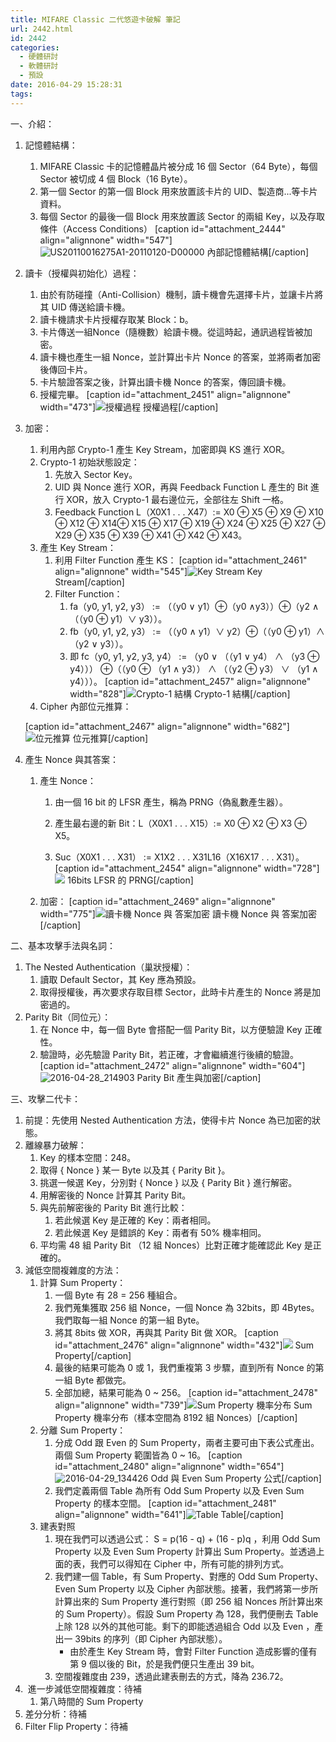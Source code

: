 ```yaml
---
title: MIFARE Classic 二代悠遊卡破解 筆記
url: 2442.html
id: 2442
categories:
  - 硬體研討
  - 軟體研討
  - 預設
date: 2016-04-29 15:28:31
tags:
---
```


一、介紹：

1.  記憶體結構：
    1.  MIFARE Classic 卡的記憶體晶片被分成 16 個 Sector（64 Byte），每個 Sector 被切成 4 個 Block（16 Byte）。
    2.  第一個 Sector 的第一個 Block 用來放置該卡片的 UID、製造商...等卡片資料。
    3.  每個 Sector 的最後一個 Block 用來放置該 Sector 的兩組 Key，以及存取條件（Access Conditions） \[caption id="attachment_2444" align="alignnone" width="547"\]![US20110016275A1-20110120-D00000](http://iga.candy-sky.net/wp-content/uploads/2016/04/US20110016275A1-20110120-D00000-1053x1080.png) 內部記憶體結構\[/caption\] 
2.  讀卡（授權與初始化）過程：
    1.  由於有防碰撞（Anti-Collision）機制，讀卡機會先選擇卡片，並讓卡片將其 UID 傳送給讀卡機。
    2.  讀卡機請求卡片授權存取某 Block：b。
    3.  卡片傳送一組Nonce（隨機數）給讀卡機。從這時起，通訊過程皆被加密。
    4.  讀卡機也產生一組 Nonce，並計算出卡片 Nonce 的答案，並將兩者加密後傳回卡片。
    5.  卡片驗證答案之後，計算出讀卡機 Nonce 的答案，傳回讀卡機。
    6.  授權完畢。 \[caption id="attachment_2451" align="alignnone" width="473"\]![授權過程](http://iga.candy-sky.net/wp-content/uploads/2016/04/2016-04-28_190427.jpg) 授權過程\[/caption\] 
3.  加密：
    
    1.  利用內部 Crypto-1 產生 Key Stream，加密即與 KS 進行 XOR。
    2.  Crypto-1 初始狀態設定：
        1.  先放入 Sector Key。
        2.  UID 與 Nonce 進行 XOR，再與 Feedback Function L 產生的 Bit 進行 XOR，放入 Crypto-1 最右邊位元，全部往左 Shift 一格。
        3.  Feedback Function L（X0X1 . . . X47）:= X0 ⊕ X5 ⊕ X9 ⊕ X10 ⊕ X12 ⊕ X14⊕ X15 ⊕ X17 ⊕ X19 ⊕ X24 ⊕ X25 ⊕ X27 ⊕ X29 ⊕ X35 ⊕ X39 ⊕ X41 ⊕ X42 ⊕ X43。
    3.  產生 Key Stream：
        1.  利用 Filter Function 產生 KS： \[caption id="attachment_2461" align="alignnone" width="545"\]![Key Stream](http://iga.candy-sky.net/wp-content/uploads/2016/04/2016-04-28_201854.jpg) Key Stream\[/caption\]
        2.  Filter Function：
            1.  fa（y0, y1, y2, y3） := （（y0 ∨ y1）⊕（y0 ∧y3））⊕（y2 ∧（（y0 ⊕ y1）∨ y3））。
            2.  fb（y0, y1, y2, y3） := （（y0 ∧ y1）∨ y2）⊕（（y0 ⊕ y1）∧（y2 ∨ y3））。
            3.  即 fc（y0, y1, y2, y3, y4） := （y0 ∨ （（y1 ∨ y4） ∧ （y3 ⊕ y4））） ⊕（（y0 ⊕ （y1 ∧ y3）） ∧ （（y2 ⊕ y3） ∨ （y1 ∧ y4）））。 \[caption id="attachment_2457" align="alignnone" width="828"\]![Crypto-1 結構](http://iga.candy-sky.net/wp-content/uploads/2016/04/2016-04-28_200804.jpg) Crypto-1 結構\[/caption\] 
    4.  Cipher 內部位元推算：
    
    \[caption id="attachment_2467" align="alignnone" width="682"\]![位元推算](http://iga.candy-sky.net/wp-content/uploads/2016/04/2016-04-28_202142.jpg) 位元推算\[/caption\]
4.  產生 Nonce 與其答案：
    1.  產生 Nonce：
        
        1.  由一個 16 bit 的 LFSR 產生，稱為 PRNG（偽亂數產生器）。
        2.  產生最右邊的新 Bit：L（X0X1 . . . X15）:= X0 ⊕ X2 ⊕ X3 ⊕ X5。
        
        1.  Suc（X0X1 . . . X31） := X1X2 . . . X31L16（X16X17 . . . X31）。 \[caption id="attachment_2454" align="alignnone" width="728"\]![](http://iga.candy-sky.net/wp-content/uploads/2016/04/2016-04-28_195359.jpg) 16bits LFSR 的 PRNG\[/caption\] 
    2.  加密： \[caption id="attachment_2469" align="alignnone" width="775"\]![讀卡機 Nonce 與 答案加密](http://iga.candy-sky.net/wp-content/uploads/2016/04/2016-04-28_202400.jpg) 讀卡機 Nonce 與 答案加密\[/caption\] 

二、基本攻擊手法與名詞：

1.  The Nested Authentication（巢狀授權）：
    1.  讀取 Default Sector，其 Key 應為預設。
    2.  取得授權後，再次要求存取目標 Sector，此時卡片產生的 Nonce 將是加密過的。
2.  Parity Bit（同位元）：
    1.  在 Nonce 中，每一個 Byte 會搭配一個 Parity Bit，以方便驗證 Key 正確性。
    2.  驗證時，必先驗證 Parity Bit，若正確，才會繼續進行後續的驗證。 \[caption id="attachment_2472" align="alignnone" width="604"\]![2016-04-28_214903](http://iga.candy-sky.net/wp-content/uploads/2016/04/2016-04-28_214903.jpg) Parity Bit 產生與加密\[/caption\]

三、攻擊二代卡：

1.  前提：先使用 Nested Authentication 方法，使得卡片 Nonce 為已加密的狀態。
2.  離線暴力破解：
    1.  Key 的樣本空間：248。
    2.  取得 { Nonce } 某一 Byte 以及其 { Parity Bit }。
    3.  挑選一候選 Key，分別對 { Nonce } 以及 { Parity Bit } 進行解密。
    4.  用解密後的 Nonce 計算其 Parity Bit。
    5.  與先前解密後的 Parity Bit 進行比較：
        1.  若此候選 Key 是正確的 Key：兩者相同。
        2.  若此候選 Key 是錯誤的 Key：兩者有 50% 機率相同。
    6.  平均需 48 組 Parity Bit （12 組 Nonces）比對正確才能確認此 Key 是正確的。
3.  減低空間複雜度的方法：
    1.  計算 Sum Property：
        1.  一個 Byte 有 28 = 256 種組合。
        2.  我們蒐集獲取 256 組 Nonce，一個 Nonce 為 32bits，即 4Bytes。我們取每一組 Nonce 的第一組 Byte。
        3.  將其 8bits 做 XOR，再與其 Parity Bit 做 XOR。 \[caption id="attachment_2476" align="alignnone" width="432"\]![](http://iga.candy-sky.net/wp-content/uploads/2016/04/2016-04-29_132553.jpg) Sum Property\[/caption\]
        4.  最後的結果可能為 0 或 1，我們重複第 3 步驟，直到所有 Nonce 的第一組 Byte 都做完。
        5.  全部加總，結果可能為 0 ~ 256。 \[caption id="attachment_2478" align="alignnone" width="739"\]![Sum Property 機率分布](http://iga.candy-sky.net/wp-content/uploads/2016/04/2016-04-29_133107.jpg) Sum Property 機率分布（樣本空間為 8192 組 Nonces）\[/caption\]
    2.  分離 Sum Property：
        1.  分成 Odd 跟 Even 的 Sum Property，兩者主要可由下表公式產出。兩個 Sum Property 範圍皆為 0 ~ 16。 \[caption id="attachment_2480" align="alignnone" width="654"\]![2016-04-29_134426](http://iga.candy-sky.net/wp-content/uploads/2016/04/2016-04-29_134426.jpg) Odd 與 Even Sum Property 公式\[/caption\] 
        2.  我們定義兩個 Table 為所有 Odd Sum Property 以及 Even Sum Property 的樣本空間。 \[caption id="attachment_2481" align="alignnone" width="641"\]![Table](http://iga.candy-sky.net/wp-content/uploads/2016/04/2016-04-29_134651.jpg) Table\[/caption\]
    3.  建表對照
        1.  現在我們可以透過公式： S = p(16 - q) + (16 - p)q ，利用 Odd Sum Property 以及 Even Sum Property 計算出 Sum Property。並透過上面的表，我們可以得知在 Cipher 中，所有可能的排列方式。
        2.  我們建一個 Table，有 Sum Property、對應的 Odd Sum Property、Even Sum Property 以及 Cipher 內部狀態。接著，我們將第一步所計算出來的 Sum Property 進行對照（即 256 組 Nonces 所計算出來的 Sum Property）。假設 Sum Property 為 128，我們便刪去 Table 上除 128 以外的其他可能。剩下的即能透過組合 Odd 以及 Even ，產出一 39bits 的序列（即 Cipher 內部狀態）。
            *   由於產生 Key Stream 時，會對 Filter Function 造成影響的僅有第 9 個以後的 Bit，於是我們便只生產出 39 bit。
        3.  空間複雜度由 239，透過此建表刪去的方式，降為 236.72。
4.   進一步減低空間複雜度：待補
    1.  第八時間的 Sum Property
5.  差分分析：待補
6.  Filter Flip Property：待補